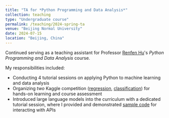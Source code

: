 ```yaml
---
title: "TA for *Python Programming and Data Analysis*"
collection: teaching
type: "Undergraduate course"
permalink: /teaching/2024-spring-ta
venue: "Beijing Normal University"
date: 2024-07-15
location: "Beijing, China"
---
```


Continued serving as a teaching assistant for Professor [Renfen Hu](http://irishu.cn/)'s *Python Programming and Data Analysis* course. 

My responsibilities included:

- Conducting 4 tutorial sessions on applying Python to machine learning and data analysis
- Organizing *two* Kaggle competition ([regression](https://www.kaggle.com/competitions/icip-aes-2024-spring-regression), [classification](https://www.kaggle.com/competitions/icip-aes-2024-spring-classification)) for hands-on learning and course assessment
- Introduced large language models into the curriculum with a dedicated tutorial session, where I provided and demonstrated [sample code](https://github.com/YpLarryWang/nlp-tasks-examples-icip/tree/main/llm-api) for interacting with APIs